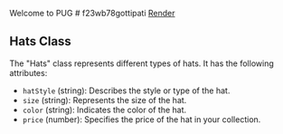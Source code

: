 Welcome to PUG # f23wb78gottipati
[Render](https://f23wb78gottipati.onrender.com)
<br>
## Hats Class

The "Hats" class represents different types of hats. It has the following attributes:

- `hatStyle` (string): Describes the style or type of the hat.
- `size` (string): Represents the size of the hat.
- `color` (string): Indicates the color of the hat.
- `price` (number): Specifies the price of the hat in your collection.
